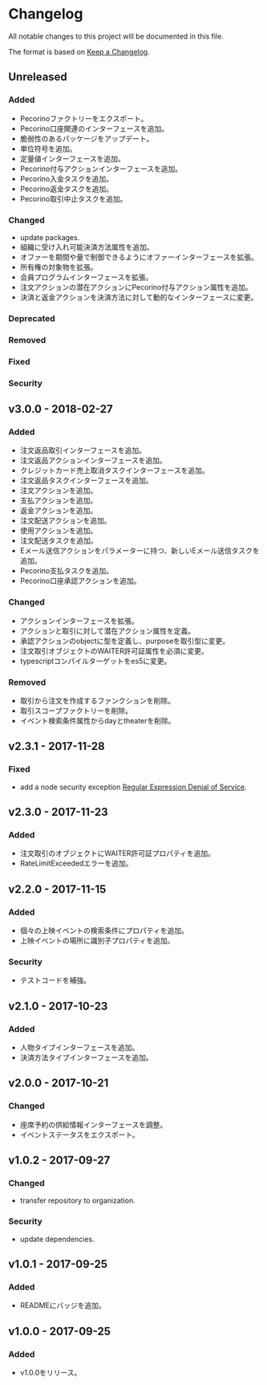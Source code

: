 # Changelog

All notable changes to this project will be documented in this file.

The format is based on [Keep a Changelog](http://keepachangelog.com/).

## Unreleased

### Added

- Pecorinoファクトリーをエクスポート。
- Pecorino口座関連のインターフェースを追加。
- 脆弱性のあるパッケージをアップデート。
- 単位符号を追加。
- 定量値インターフェースを追加。
- Pecorino付与アクションインターフェースを追加。
- Pecorino入金タスクを追加。
- Pecorino返金タスクを追加。
- Pecorino取引中止タスクを追加。

### Changed

- update packages.
- 組織に受け入れ可能決済方法属性を追加。
- オファーを期間や量で制御できるようにオファーインターフェースを拡張。
- 所有権の対象物を拡張。
- 会員プログラムインターフェースを拡張。
- 注文アクションの潜在アクションにPecorino付与アクション属性を追加。
- 決済と返金アクションを決済方法に対して動的なインターフェースに変更。

### Deprecated

### Removed

### Fixed

### Security

## v3.0.0 - 2018-02-27

### Added

- 注文返品取引インターフェースを追加。
- 注文返品アクションインターフェースを追加。
- クレジットカード売上取消タスクインターフェースを追加。
- 注文返品タスクインターフェースを追加。
- 注文アクションを追加。
- 支払アクションを追加。
- 返金アクションを追加。
- 注文配送アクションを追加。
- 使用アクションを追加。
- 注文配送タスクを追加。
- Eメール送信アクションをパラメーターに持つ、新しいEメール送信タスクを追加。
- Pecorino支払タスクを追加。
- Pecorino口座承認アクションを追加。

### Changed

- アクションインターフェースを拡張。
- アクションと取引に対して潜在アクション属性を定義。
- 承認アクションのobjectに型を定義し、purposeを取引型に変更。
- 注文取引オブジェクトのWAITER許可証属性を必須に変更。
- typescriptコンパイルターゲットをes5に変更。

### Removed

- 取引から注文を作成するファンクションを削除。
- 取引スコープファクトリーを削除。
- イベント検索条件属性からdayとtheaterを削除。

## v2.3.1 - 2017-11-28
### Fixed
- add a node security exception [Regular Expression Denial of Service](https://nodesecurity.io/advisories/532).

## v2.3.0 - 2017-11-23
### Added
- 注文取引のオブジェクトにWAITER許可証プロパティを追加。
- RateLimitExceededエラーを追加。

## v2.2.0 - 2017-11-15
### Added
- 個々の上映イベントの検索条件にプロパティを追加。
- 上映イベントの場所に識別子プロパティを追加。

### Security
- テストコードを補強。

## v2.1.0 - 2017-10-23
### Added
- 人物タイプインターフェースを追加。
- 決済方法タイプインターフェースを追加。

## v2.0.0 - 2017-10-21
### Changed
- 座席予約の供給情報インターフェースを調整。
- イベントステータスをエクスポート。

## v1.0.2 - 2017-09-27
### Changed
- transfer repository to organization.

### Security
- update dependencies.

## v1.0.1 - 2017-09-25
### Added
- READMEにバッジを追加。

## v1.0.0 - 2017-09-25
### Added
- v1.0.0をリリース。
